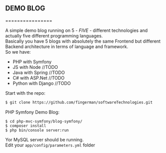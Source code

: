 ## DEMO BLOG
================

A simple demo blog running on 5 - *FIVE* - different technologies and actually five different programming languages.   
Basically you have 5 blogs with absolutely the same Frontend but different Backend architecture in terms of language and framework.  
So we have:  
* PHP with Symfony
* JS with Node //TODO
* Java with Spring //TODO
* C# with ASP.Net //TODO  
* Python with Django //TODO

Start with the repo:
```bash
$ git clone https://github.com/fingerman/softwareTechnologies.git
```
PHP Symfony Demo Blog:
```
$ cd php-mvc-symfony/blog-symfony/
$ composer install
$ php bin/console server:run
```
Yor MySQL server should be running.   
Edit your ```app/config/parameters.yml``` folder



